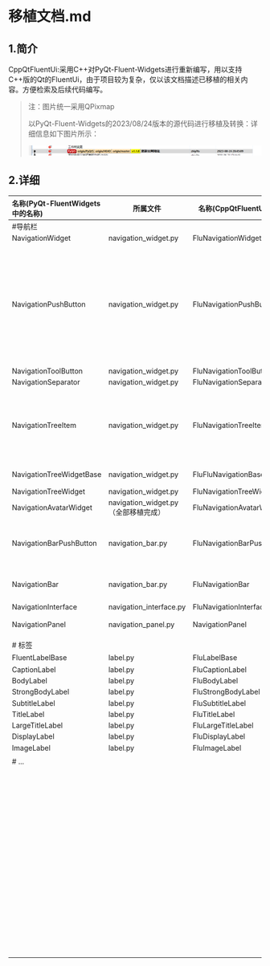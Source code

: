 # 移植文档.md

## 1.简介

CppQtFluentUi:采用C++对PyQt-Fluent-Widgets进行重新编写，用以支持C++版的Qt的FluentUi，由于项目较为复杂，仅以该文档描述已移植的相关内容。方便检索及后续代码编写。

>注：图片统一采用QPixmap
>
>以PyQt-Fluent-Widgets的2023/08/24版本的源代码进行移植及转换：详细信息如下图片所示：
>
>![image-20231013053430236](./imgs/image-20231013053430236.png)

## 2.详细

| 名称(PyQt-FluentWidgets中的名称) | 所属文件                             | 名称(CppQtFluentUi中的名称)    | 移植程度 | 备注                                                         |
| :------------------------------- | ------------------------------------ | ------------------------------ | -------- | ------------------------------------------------------------ |
| #导航栏                          |                                      |                                |          |                                                              |
| NavigationWidget                 | navigation_widget.py                 | FluNavigationWidget            | 99%      |                                                              |
| NavigationPushButton             | navigation_widget.py                 | FluNavigationPushButton        | 95%      | theme  color相关内容需要补充。该类主要绘制了鼠标悬浮或者按下时候窗口的背景显示及指示器（指示器为最左边的一个小竖线） |
| NavigationToolButton             | navigation_widget.py                 | FluNavigationToolButton        | 100%     |                                                              |
| NavigationSeparator              | navigation_widget.py                 | FluNavigationSeparator         | 100%     |                                                              |
| NavigationTreeItem               | navigation_widget.py                 | FluNavigationTreeItem          | 98%      | 渲染箭头时候有偏差主要为大小: QRectF(-5, -5, 9.6, 9.6) -> QRect(-5, -5, 9, 9) |
| NavigationTreeWidgetBase         | navigation_widget.py                 | FluFluNavigationBaseTreeWidget | 99%      | 全部函数为虚函数                                             |
| NavigationTreeWidget             | navigation_widget.py                 | FluNavigationTreeWidget        | 99%      |                                                              |
| NavigationAvatarWidget           | navigation_widget.py（全部移植完成） | FluNavigationAvatarWidget      | 99%      |                                                              |
| NavigationBarPushButton          | navigation_bar.py                    | FluNavigationBarPushButton     | 95%      | themeColor需要处理。主要为painterEvent函数。                 |
| NavigationBar                    | navigation_bar.py                    | FluNavigationBar               | 95%      | 还未设置样式表及历史(history)等                              |
| NavigationInterface              | navigation_interface.py              | FluNavigationInterface         | 99%      | 基本完成                                                     |
| NavigationPanel                  | navigation_panel.py                  | NavigationPanel                | 90%      | 还需要检查及调试                                             |
|                                  |                                      |                                |          |                                                              |
| # 标签                           |                                      |                                |          |                                                              |
| FluentLabelBase                  | label.py                             | FluLabelBase                   | 99%      | 标签基类。                                                   |
| CaptionLabel                     | label.py                             | FluCaptionLabel                | 99%      |                                                              |
| BodyLabel                        | label.py                             | FluBodyLabel                   | 99%      |                                                              |
| StrongBodyLabel                  | label.py                             | FluStrongBodyLabel             | 99%      |                                                              |
| SubtitleLabel                    | label.py                             | FluSubtitleLabel               | 99%      |                                                              |
| TitleLabel                       | label.py                             | FluTitleLabel                  | 99%      |                                                              |
| LargeTitleLabel                  | label.py                             | FluLargeTitleLabel             | 99%      |                                                              |
| DisplayLabel                     | label.py                             | FluDisplayLabel                | 99%      |                                                              |
| ImageLabel                       | label.py                             | FluImageLabel                  | 99%      |                                                              |
|                                  |                                      |                                |          |                                                              |
| # ...                            |                                      |                                |          |                                                              |
|                                  |                                      |                                |          |                                                              |
|                                  |                                      |                                |          |                                                              |
|                                  |                                      |                                |          |                                                              |
|                                  |                                      |                                |          |                                                              |
|                                  |                                      |                                |          |                                                              |
|                                  |                                      |                                |          |                                                              |
|                                  |                                      |                                |          |                                                              |
|                                  |                                      |                                |          |                                                              |
|                                  |                                      |                                |          |                                                              |
|                                  |                                      |                                |          |                                                              |
|                                  |                                      |                                |          |                                                              |
|                                  |                                      |                                |          |                                                              |
|                                  |                                      |                                |          |                                                              |
|                                  |                                      |                                |          |                                                              |
|                                  |                                      |                                |          |                                                              |
|                                  |                                      |                                |          |                                                              |
|                                  |                                      |                                |          |                                                              |
|                                  |                                      |                                |          |                                                              |
|                                  |                                      |                                |          |                                                              |
|                                  |                                      |                                |          |                                                              |
|                                  |                                      |                                |          |                                                              |
|                                  |                                      |                                |          |                                                              |
|                                  |                                      |                                |          |                                                              |
|                                  |                                      |                                |          |                                                              |
|                                  |                                      |                                |          |                                                              |
|                                  |                                      |                                |          |                                                              |
|                                  |                                      |                                |          |                                                              |
|                                  |                                      |                                |          |                                                              |
|                                  |                                      |                                |          |                                                              |
|                                  |                                      |                                |          |                                                              |
|                                  |                                      |                                |          |                                                              |
|                                  |                                      |                                |          |                                                              |
|                                  |                                      |                                |          |                                                              |
|                                  |                                      |                                |          |                                                              |
|                                  |                                      |                                |          |                                                              |
|                                  |                                      |                                |          |                                                              |
|                                  |                                      |                                |          |                                                              |
|                                  |                                      |                                |          |                                                              |
|                                  |                                      |                                |          |                                                              |
|                                  |                                      |                                |          |                                                              |
|                                  |                                      |                                |          |                                                              |
|                                  |                                      |                                |          |                                                              |
|                                  |                                      |                                |          |                                                              |
|                                  |                                      |                                |          |                                                              |
|                                  |                                      |                                |          |                                                              |
|                                  |                                      |                                |          |                                                              |
|                                  |                                      |                                |          |                                                              |
|                                  |                                      |                                |          |                                                              |
|                                  |                                      |                                |          |                                                              |
|                                  |                                      |                                |          |                                                              |
|                                  |                                      |                                |          |                                                              |
|                                  |                                      |                                |          |                                                              |
|                                  |                                      |                                |          |                                                              |
|                                  |                                      |                                |          |                                                              |
|                                  |                                      |                                |          |                                                              |
|                                  |                                      |                                |          |                                                              |
|                                  |                                      |                                |          |                                                              |
|                                  |                                      |                                |          |                                                              |
|                                  |                                      |                                |          |                                                              |
|                                  |                                      |                                |          |                                                              |
|                                  |                                      |                                |          |                                                              |
|                                  |                                      |                                |          |                                                              |
|                                  |                                      |                                |          |                                                              |
|                                  |                                      |                                |          |                                                              |
|                                  |                                      |                                |          |                                                              |
|                                  |                                      |                                |          |                                                              |
|                                  |                                      |                                |          |                                                              |
|                                  |                                      |                                |          |                                                              |
|                                  |                                      |                                |          |                                                              |
|                                  |                                      |                                |          |                                                              |
|                                  |                                      |                                |          |                                                              |
|                                  |                                      |                                |          |                                                              |
